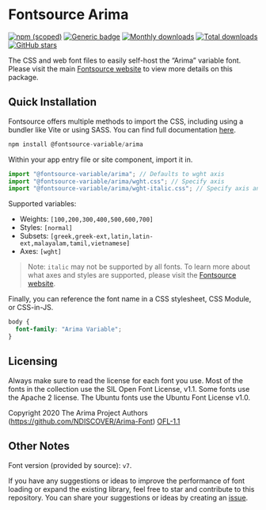 # Fontsource Arima

[![npm (scoped)](https://img.shields.io/npm/v/@fontsource-variable/arima?color=brightgreen)](https://www.npmjs.com/package/@fontsource-variable/arima) [![Generic badge](https://img.shields.io/badge/fontsource-passing-brightgreen)](https://github.com/fontsource/fontsource) [![Monthly downloads](https://badgen.net/npm/dm/@fontsource-variable/arima)](https://github.com/fontsource/fontsource) [![Total downloads](https://badgen.net/npm/dt/@fontsource-variable/arima)](https://github.com/fontsource/fontsource) [![GitHub stars](https://img.shields.io/github/stars/fontsource/fontsource.svg?style=social&label=Star)](https://github.com/fontsource/fontsource/stargazers)

The CSS and web font files to easily self-host the “Arima” variable font. Please visit the main [Fontsource website](https://fontsource.org/fonts/arima) to view more details on this package.

## Quick Installation

Fontsource offers multiple methods to import the CSS, including using a bundler like Vite or using SASS. You can find full documentation [here](https://fontsource.org/docs/getting-started/introduction).

```javascript
npm install @fontsource-variable/arima
```

Within your app entry file or site component, import it in.

```javascript
import "@fontsource-variable/arima"; // Defaults to wght axis
import "@fontsource-variable/arima/wght.css"; // Specify axis
import "@fontsource-variable/arima/wght-italic.css"; // Specify axis and style
```

Supported variables:
- Weights: `[100,200,300,400,500,600,700]`
- Styles: `[normal]`
- Subsets: `[greek,greek-ext,latin,latin-ext,malayalam,tamil,vietnamese]`
- Axes: `[wght]`

> Note: `italic` may not be supported by all fonts. To learn more about what axes and styles are supported, please visit the [Fontsource website](https://fontsource.org/fonts/arima).

Finally, you can reference the font name in a CSS stylesheet, CSS Module, or CSS-in-JS.

```css
body {
  font-family: "Arima Variable";
}
```

## Licensing
Always make sure to read the license for each font you use. Most of the fonts in the collection use the SIL Open Font License, v1.1. Some fonts use the Apache 2 license. The Ubuntu fonts use the Ubuntu Font License v1.0.

Copyright 2020 The Arima Project Authors (https://github.com/NDISCOVER/Arima-Font)
[OFL-1.1](https://openfontlicense.org)

## Other Notes
Font version (provided by source): `v7`.

If you have any suggestions or ideas to improve the performance of font loading or expand the existing library, feel free to star and contribute to this repository. You can share your suggestions or ideas by creating an [issue](https://github.com/fontsource/fontsource/issues).